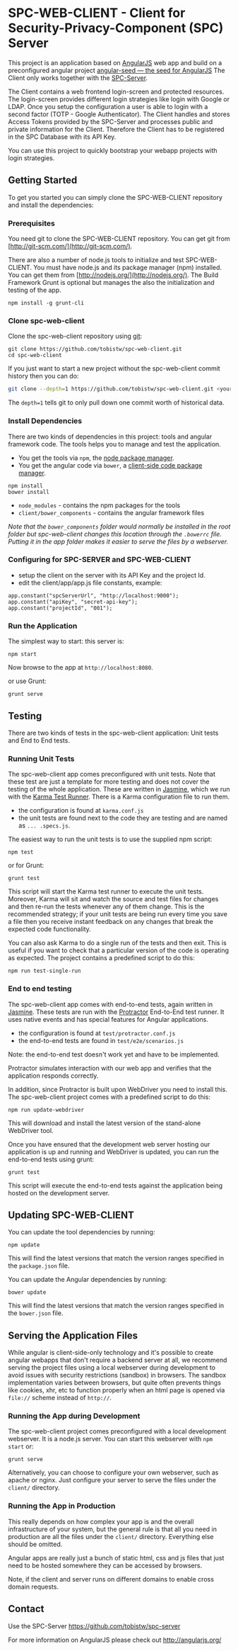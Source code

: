 # SPC-WEB-CLIENT - Client for Security-Privacy-Component (SPC) Server

This project is an application based on [AngularJS](http://angularjs.org/) web app and build
on a preconfigured angular project [angular-seed — the seed for AngularJS](https://github.com/angular/angular-seed)
The Client only works together with the [SPC-Server](https://github.com/tobistw/spc-server).

The Client contains a web frontend login-screen and protected resources. The login-screen provides different login
strategies like login with Google or LDAP.
Once you setup the configuration a user is able to login with a second factor (TOTP - Google Authenticator).
The Client handles and stores Access Tokens provided by the SPC-Server and processes public and private information for the Client.
Therefore the Client has to be registered in the SPC Database with its API Key.

You can use this project to quickly bootstrap your webapp projects with login strategies.


## Getting Started

To get you started you can simply clone the SPC-WEB-CLIENT repository and install the dependencies:

### Prerequisites

You need git to clone the SPC-WEB-CLIENT repository. You can get git from
[http://git-scm.com/](http://git-scm.com/).

There are also a number of node.js tools to initialize and test SPC-WEB-CLIENT. You must have node.js and
its package manager (npm) installed.  You can get them from [http://nodejs.org/](http://nodejs.org/).
The Build Framework Grunt is optional but manages the also the initialization and testing of the app.
```
npm install -g grunt-cli
```

### Clone spc-web-client

Clone the spc-web-client repository using [git][git]:

```
git clone https://github.com/tobistw/spc-web-client.git
cd spc-web-client
```

If you just want to start a new project without the spc-web-client commit history then you can do:

```bash
git clone --depth=1 https://github.com/tobistw/spc-web-client.git <your-project-name>
```

The `depth=1` tells git to only pull down one commit worth of historical data.

### Install Dependencies

There are two kinds of dependencies in this project: tools and angular framework code.  The tools helps
you to manage and test the application.

* You get the tools via `npm`, the [node package manager][npm].
* You get the angular code via `bower`, a [client-side code package manager][bower].

```
npm install
bower install
```

* `node_modules` - contains the npm packages for the tools
* `client/bower_components` - contains the angular framework files

*Note that the `bower_components` folder would normally be installed in the root folder but
spc-web-client changes this location through the `.bowerrc` file.  Putting it in the app folder makes
it easier to serve the files by a webserver.*

### Configuring for SPC-SERVER and SPC-WEB-CLIENT

* setup the client on the server with its API Key and the project Id.
* edit the client/app/app.js file constants, example:

```
app.constant("spcServerUrl", "http://localhost:9000");
app.constant("apiKey", "secret-api-key");
app.constant("projectId", "001");
```

### Run the Application

The simplest way to start:
this server is:

```
npm start
```

Now browse to the app at `http://localhost:8080`.

or use Grunt:

```
grunt serve
```


## Testing

There are two kinds of tests in the spc-web-client application: Unit tests and End to End tests.

### Running Unit Tests

The spc-web-client app comes preconfigured with unit tests. Note that these test are just a template for more testing and does
not cover the testing of the whole application. These are written in
[Jasmine][jasmine], which we run with the [Karma Test Runner][karma]. There is a Karma
configuration file to run them.

* the configuration is found at `karma.conf.js`
* the unit tests are found next to the code they are testing and are named as `... .specs.js`.

The easiest way to run the unit tests is to use the supplied npm script:

```
npm test
```

or for Grunt:

```
grunt test
```

This script will start the Karma test runner to execute the unit tests. Moreover, Karma will sit and
watch the source and test files for changes and then re-run the tests whenever any of them change.
This is the recommended strategy; if your unit tests are being run every time you save a file then
you receive instant feedback on any changes that break the expected code functionality.

You can also ask Karma to do a single run of the tests and then exit.  This is useful if you want to
check that a particular version of the code is operating as expected.  The project contains a
predefined script to do this:

```
npm run test-single-run
```


### End to end testing

The spc-web-client app comes with end-to-end tests, again written in [Jasmine][jasmine]. These tests
are run with the [Protractor][protractor] End-to-End test runner.  It uses native events and has
special features for Angular applications.

* the configuration is found at `test/protractor.conf.js`
* the end-to-end tests are found in `test/e2e/scenarios.js`

Note: the end-to-end test doesn't work yet and have to be implemented.

Protractor simulates interaction with our web app and verifies that the application responds
correctly.

In addition, since Protractor is built upon WebDriver you need to install this.  The spc-web-client
project comes with a predefined script to do this:

```
npm run update-webdriver
```

This will download and install the latest version of the stand-alone WebDriver tool.

Once you have ensured that the development web server hosting our application is up and running
and WebDriver is updated, you can run the end-to-end tests using grunt:

```
grunt test
```

This script will execute the end-to-end tests against the application being hosted on the
development server.


## Updating SPC-WEB-CLIENT

You can update the tool dependencies by running:

```
npm update
```

This will find the latest versions that match the version ranges specified in the `package.json` file.

You can update the Angular dependencies by running:

```
bower update
```

This will find the latest versions that match the version ranges specified in the `bower.json` file.


## Serving the Application Files

While angular is client-side-only technology and it's possible to create angular webapps that
don't require a backend server at all, we recommend serving the project files using a local
webserver during development to avoid issues with security restrictions (sandbox) in browsers. The
sandbox implementation varies between browsers, but quite often prevents things like cookies, xhr,
etc to function properly when an html page is opened via `file://` scheme instead of `http://`.


### Running the App during Development

The spc-web-client project comes preconfigured with a local development webserver.  It is a node.js server.
You can start this webserver with `npm start` or:

```
grunt serve
```

Alternatively, you can choose to configure your own webserver, such as apache or nginx. Just
configure your server to serve the files under the `client/` directory.


### Running the App in Production

This really depends on how complex your app is and the overall infrastructure of your system, but
the general rule is that all you need in production are all the files under the `client/` directory.
Everything else should be omitted.

Angular apps are really just a bunch of static html, css and js files that just need to be hosted
somewhere they can be accessed by browsers.

Note, if the client and server runs on different domains to enable cross domain requests.


## Contact

Use the SPC-Server https://github.com/tobistw/spc-server

For more information on AngularJS please check out http://angularjs.org/

[git]: http://git-scm.com/
[bower]: http://bower.io
[npm]: https://www.npmjs.org/
[node]: http://nodejs.org
[protractor]: https://github.com/angular/protractor
[jasmine]: http://jasmine.github.io
[karma]: http://karma-runner.github.io
[grunt]: http://gruntjs.com/
